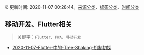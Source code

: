 :alarm_clock: 更新时间: 2020-11-07 00:28:44。[来源分类](../README.md)、[标签分类](../TAGS.md)、[时间分类](../TIMELINE.md)

## 移动开发、Flutter相关


> 关键字：`Flutter`、`PWA`、`移动开发`



- [2020-11-07-Flutter-中的-Tree-Shaking-机制初探](https://toutiao.io/k/5qr2uj1) 